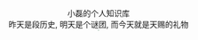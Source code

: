 <center>
小磊的个人知识库
</center>


<center>
昨天是段历史,
明天是个谜团,
而今天就是天赐的礼物
</center>

<center>
<img src="https://cdn.jsdelivr.net/gh/hehuan2023/pic/typora/rabbit.png" style="zoom:13%;" /></center>
